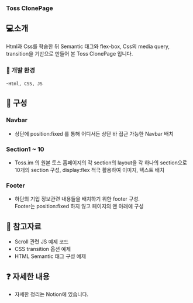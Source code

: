 ### Toss ClonePage

## 💻소개
Html과 Css를 학습한 뒤 Semantic 태그와 flex-box, Css의 media query, transition을 기반으로 만들어 본 
Toss ClonePage 입니다.

### 🔧 개발 환경 
-`Html, CSS, JS`


## 📂 구성
  
###  Navbar
- 상단에 position:fixed 를 통해 어디서든 상단 바 접근 가능한 Navbar 배치

###  Section1 ~ 10
- Toss.im 의 원본 토스 홈페이지의 각 section의 layout을 각 하나의 section으로 <br>
10개의 section 구성, display:flex 적극 활용하여 이미지, 텍스트 배치


  
###  Footer
- 하단의 기업 정보관련 내용들을 배치하기 위한 footer 구성. <br>
Footer는 position:fixed 하지 않고 페이지의 맨 아래에 구성


## 📜 참고자료
* Scroll 관련 JS 예제 코드
* CSS transition 옵션 예제
* HTML Semantic 태그 구성 예제

## ❓ 자세한 내용
* 자세한 정리는 Notion에 있습니다.
